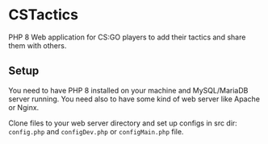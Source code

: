 # CSTactics
PHP 8 Web application for CS:GO players to add their tactics and share them with others.

## Setup
You need to have PHP 8 installed on your machine and MySQL/MariaDB server running.
You need also to have some kind of web server like Apache or Nginx.

Clone files to your web server directory and set up configs in src dir: `config.php` and `configDev.php` or `configMain.php` file.